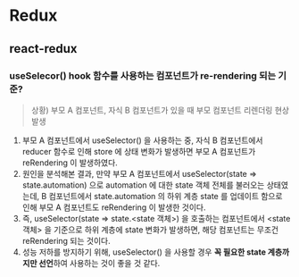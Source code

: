 # Redux

## react-redux
### useSelecor() hook 함수를 사용하는 컴포넌트가 re-rendering 되는 기준?
  > 상황) 부모 A 컴포넌트, 자식 B 컴포넌트가 있을 때 부모 컴포넌트 리렌더링 현상 발생  
  
  1. 부모 A 컴포넌트에서 useSelector() 을 사용하는 중, 자식 B 컴포넌트에서 reducer 함수로 인해 store 에 상태 변화가 발생하면 부모 A 컴포넌트가 reRendering 이 발생하였다. 
  2. 원인을 분석해본 결과, 만약 부모 A 컴포넌트에서 useSelector(state => state.automation) 으로 automation 에 대한 state 객체 전체를 불러오는 상태였는데, B 컴포넌트에서 
  state.automation 의 하위 계층 state 를 업데이트 함으로 인해 부모 A 컴포넌트도 reRendering 이 발생한 것이다.        
  3. 즉, useSelector(state => state.<state 객체>) 을 호출하는 컴포넌트에서 <state 객체> 을 기준으로 하위 계층에 state 변화가 발생하면, 해당 컴포넌트는 무조건 reRendering 
  되는 것이다.        
  4. 성능 저하를 방지하기 위해, useSelector() 을 사용할 경우 **꼭 필요한 state 계층까지만 선언**하여 사용하는 것이 좋을 것 같다.
